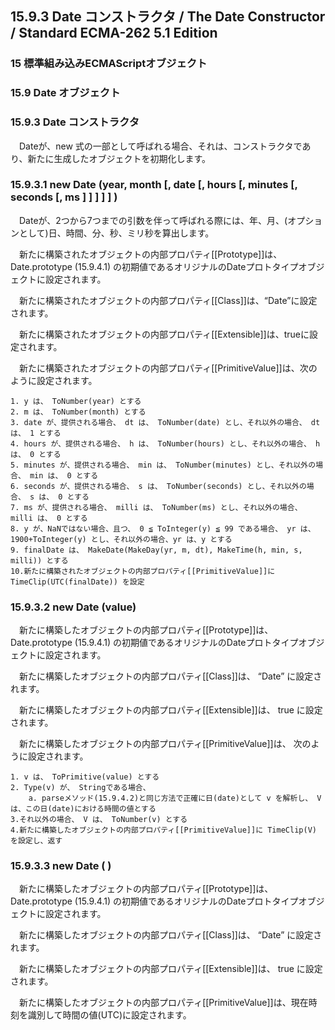 15.9.3 Date コンストラクタ / The Date Constructor / Standard ECMA-262 5.1 Edition
---------------------------------------------------------------------------------

### 15 標準組み込みECMAScriptオブジェクト

### 15.9 Date オブジェクト

### 15.9.3 Date コンストラクタ

　Dateが、new 式の一部として呼ばれる場合、それは、コンストラクタであり、新たに生成したオブジェクトを初期化します。

### 15.9.3.1 new Date (year, month [, date [, hours [, minutes [, seconds [, ms ] ] ] ] ] )

　Dateが、2つから7つまでの引数を伴って呼ばれる際には、年、月、(オプションとして)日、時間、分、秒、ミリ秒を算出します。

　新たに構築されたオブジェクトの内部プロパティ[[Prototype]]は、 Date.prototype (15.9.4.1) の初期値であるオリジナルのDateプロトタイプオブジェクトに設定されます。

　新たに構築されたオブジェクトの内部プロパティ[[Class]]は、“Date”に設定されます。

　新たに構築されたオブジェクトの内部プロパティ[[Extensible]]は、trueに設定されます。

　新たに構築されたオブジェクトの内部プロパティ[[PrimitiveValue]]は、次のように設定されます。

    1. y は、 ToNumber(year) とする
    2. m は、 ToNumber(month) とする
    3. date が、提供される場合、 dt は、 ToNumber(date) とし、それ以外の場合、 dt は、 1 とする
    4. hours が、提供される場合、 h は、 ToNumber(hours) とし、それ以外の場合、 h は、 0 とする
    5. minutes が、提供される場合、 min は、 ToNumber(minutes) とし、それ以外の場合、 min は、 0 とする
    6. seconds が、提供される場合、 s は、 ToNumber(seconds) とし、それ以外の場合、 s は、 0 とする
    7. ms が、提供される場合、 milli は、 ToNumber(ms) とし、それ以外の場合、 milli は、 0 とする
    8. y が、NaNではない場合、且つ、 0 ≦ ToInteger(y) ≦ 99 である場合、 yr は、 1900+ToInteger(y) とし、それ以外の場合、yr は、y とする
    9. finalDate は、 MakeDate(MakeDay(yr, m, dt), MakeTime(h, min, s, milli)) とする
    10.新たに構築されたオブジェクトの内部プロパティ[[PrimitiveValue]]に TimeClip(UTC(finalDate)) を設定

### 15.9.3.2 new Date (value)

　新たに構築したオブジェクトの内部プロパティ[[Prototype]]は、 Date.prototype (15.9.4.1) の初期値であるオリジナルのDateプロトタイプオブジェクトに設定されます。

　新たに構築したオブジェクトの内部プロパティ[[Class]]は、 “Date” に設定されます。

　新たに構築したオブジェクトの内部プロパティ[[Extensible]]は、 true に設定されます。

　新たに構築したオブジェクトの内部プロパティ[[PrimitiveValue]]は、 次のように設定されます。

    1. v は、 ToPrimitive(value) とする
    2. Type(v) が、 Stringである場合、
        a. parseメソッド(15.9.4.2)と同じ方法で正確に日(date)として v を解析し、 V は、この日(date)における時間の値とする
    3.それ以外の場合、 V は、 ToNumber(v) とする
    4.新たに構築したオブジェクトの内部プロパティ[[PrimitiveValue]]に TimeClip(V) を設定し、返す

### 15.9.3.3 new Date ( )

　新たに構築したオブジェクトの内部プロパティ[[Prototype]]は、 Date.prototype (15.9.4.1) の初期値であるオリジナルのDateプロトタイプオブジェクトに設定されます。

　新たに構築したオブジェクトの内部プロパティ[[Class]]は、 “Date” に設定されます。

　新たに構築したオブジェクトの内部プロパティ[[Extensible]]は、 true に設定されます。

　新たに構築したオブジェクトの内部プロパティ[[PrimitiveValue]]は、現在時刻を識別して時間の値(UTC)に設定されます。
